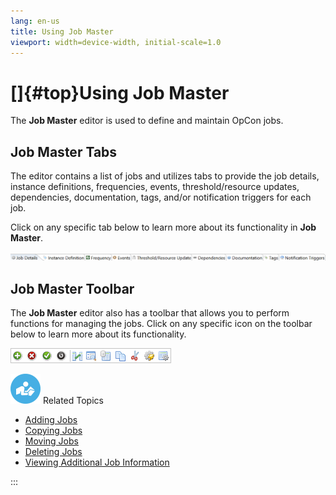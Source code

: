```yaml
---
lang: en-us
title: Using Job Master
viewport: width=device-width, initial-scale=1.0
---
```


# []{#top}Using Job Master

The **Job Master** editor is used to define and maintain
OpCon jobs.

## Job Master Tabs

The editor contains a list of jobs and utilizes tabs to provide the job
details, instance definitions, frequencies, events, threshold/resource
updates, dependencies, documentation, tags, and/or notification triggers
for each job.

Click on any specific tab below to learn more about its functionality in
**Job Master**.

![Job Master tab bar](../../../Resources/Images/EM/EMjobmastertabs.png "Job Master tab bar")

## Job Master Toolbar

The **Job Master** editor also has a toolbar that allows you to perform
functions for managing the jobs. Click on any specific icon on the
toolbar below to learn more about its functionality.

![Job Master toolbar](../../../Resources/Images/EM/EMjobmastertoolbar.png "Job Master toolbar")

![White "person reading" icon on blue circular background](../../../Resources/Images/moreinfo-icon(48x48).png "More Info icon")
Related Topics

- [Adding Jobs](Adding-Jobs.md)
- [Copying Jobs](Copying-Jobs.md)
- [Moving Jobs](Moving-Jobs.md)
- [Deleting Jobs](Deleting-Jobs.md)
- [Viewing Additional Job     Information](Viewing-Additional-Schedule-Info.md)

:::
